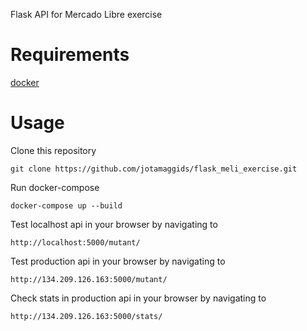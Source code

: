 Flask API for Mercado Libre exercise

# Requirements
[docker](https://www.docker.com/get-docker)

# Usage
Clone this repository
```
git clone https://github.com/jotamaggids/flask_meli_exercise.git
```

Run docker-compose
```
docker-compose up --build
```

Test localhost api in your browser by navigating to
```
http://localhost:5000/mutant/
```

Test production api in your browser by navigating to
```
http://134.209.126.163:5000/mutant/
```

Check stats in production api in your browser by navigating to
```
http://134.209.126.163:5000/stats/
```